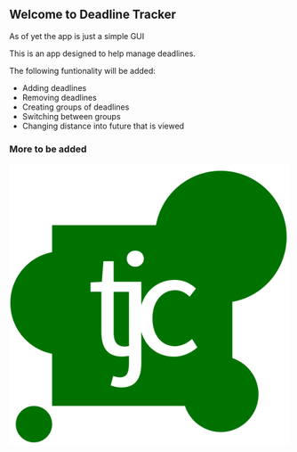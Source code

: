 ## Welcome to Deadline Tracker

As of yet the app is just a simple GUI

This is an app designed to help manage deadlines. 

The following funtionality will be added:

+ Adding deadlines
+ Removing deadlines
+ Creating groups of deadlines
+ Switching between groups
+ Changing distance into future that is viewed

### More to be added

![tjc logo](https://raw.githubusercontent.com/timjchandler/deadline-tracker/c30c9cb4700d99b9154560c9da0356004477bc70/single-colour.svg)

